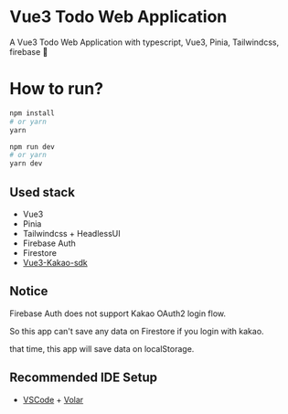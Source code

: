 # Vue3 Todo Web Application

A Vue3 Todo Web Application with typescript, Vue3, Pinia, Tailwindcss, firebase 📝

# How to run?

```bash
npm install
# or yarn
yarn

npm run dev
# or yarn
yarn dev
```

## Used stack

- Vue3
- Pinia
- Tailwindcss + HeadlessUI
- Firebase Auth
- Firestore
- [Vue3-Kakao-sdk](https://github.com/eggplantiny/vue3-kakao-sdk)

## Notice

Firebase Auth does not support Kakao OAuth2 login flow.

So this app can't save any data on Firestore if you login with kakao.

that time, this app will save data on localStorage.

## Recommended IDE Setup

- [VSCode](https://code.visualstudio.com/) + [Volar](https://marketplace.visualstudio.com/items?itemName=johnsoncodehk.volar)

